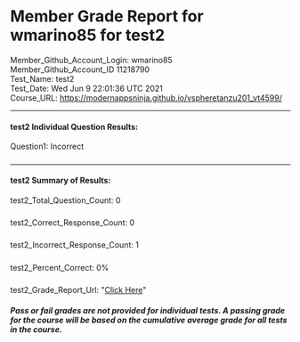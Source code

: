 # Member Grade Report for wmarino85 for test2  
   
Member_Github_Account_Login: wmarino85  
Member_Github_Account_ID 11218790  
Test_Name: test2  
Test_Date: Wed Jun  9 22:01:36 UTC 2021  
Course_URL: https://modernappsninja.github.io/vspheretanzu201_vt4599/  
   
---  
#### test2 Individual Question Results:  
Question1: Incorrect  
#####  
---  
#### test2 Summary of Results:  
test2_Total_Question_Count: 0  
#####  
test2_Correct_Response_Count: 0  
#####  
test2_Incorrect_Response_Count: 1  
#####  
test2_Percent_Correct: 0%  
#####  
test2_Grade_Report_Url: "[Click Here](https://github.com/modernappsninjas/wmarino85/blob/main/static/userdata/courses/vspheretanzu201_vt4599/grade_report.pr242.test2.md)"
##### Pass or fail grades are not provided for individual tests. A passing grade for the course will be based on the cumulative average grade for all tests in the course.  
